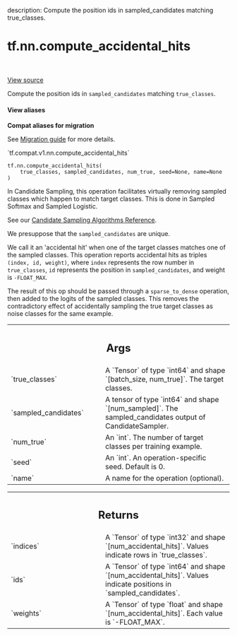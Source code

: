description: Compute the position ids in sampled_candidates matching true_classes.

<div itemscope itemtype="http://developers.google.com/ReferenceObject">
<meta itemprop="name" content="tf.nn.compute_accidental_hits" />
<meta itemprop="path" content="Stable" />
</div>

# tf.nn.compute_accidental_hits

<!-- Insert buttons and diff -->

<table class="tfo-notebook-buttons tfo-api nocontent" align="left">

</table>

<a target="_blank" class="external" href="/code/stable/tensorflow/python/ops/candidate_sampling_ops.py">View source</a>



Compute the position ids in `sampled_candidates` matching `true_classes`.

<section class="expandable">
  <h4 class="showalways">View aliases</h4>
  <p>
<b>Compat aliases for migration</b>
<p>See
<a href="https://www.tensorflow.org/guide/migrate">Migration guide</a> for
more details.</p>
<p>`tf.compat.v1.nn.compute_accidental_hits`</p>
</p>
</section>

<pre class="devsite-click-to-copy prettyprint lang-py tfo-signature-link">
<code>tf.nn.compute_accidental_hits(
    true_classes, sampled_candidates, num_true, seed=None, name=None
)
</code></pre>



<!-- Placeholder for "Used in" -->

In Candidate Sampling, this operation facilitates virtually removing
sampled classes which happen to match target classes.  This is done
in Sampled Softmax and Sampled Logistic.

See our [Candidate Sampling Algorithms
Reference](http://www.tensorflow.org/extras/candidate_sampling.pdf).

We presuppose that the `sampled_candidates` are unique.

We call it an 'accidental hit' when one of the target classes
matches one of the sampled classes.  This operation reports
accidental hits as triples `(index, id, weight)`, where `index`
represents the row number in `true_classes`, `id` represents the
position in `sampled_candidates`, and weight is `-FLOAT_MAX`.

The result of this op should be passed through a `sparse_to_dense`
operation, then added to the logits of the sampled classes. This
removes the contradictory effect of accidentally sampling the true
target classes as noise classes for the same example.

<!-- Tabular view -->
 <table class="responsive fixed orange">
<colgroup><col width="214px"><col></colgroup>
<tr><th colspan="2"><h2 class="add-link">Args</h2></th></tr>

<tr>
<td>
`true_classes`
</td>
<td>
A `Tensor` of type `int64` and shape `[batch_size,
num_true]`. The target classes.
</td>
</tr><tr>
<td>
`sampled_candidates`
</td>
<td>
A tensor of type `int64` and shape `[num_sampled]`.
The sampled_candidates output of CandidateSampler.
</td>
</tr><tr>
<td>
`num_true`
</td>
<td>
An `int`.  The number of target classes per training example.
</td>
</tr><tr>
<td>
`seed`
</td>
<td>
An `int`. An operation-specific seed. Default is 0.
</td>
</tr><tr>
<td>
`name`
</td>
<td>
A name for the operation (optional).
</td>
</tr>
</table>



<!-- Tabular view -->
 <table class="responsive fixed orange">
<colgroup><col width="214px"><col></colgroup>
<tr><th colspan="2"><h2 class="add-link">Returns</h2></th></tr>

<tr>
<td>
`indices`
</td>
<td>
A `Tensor` of type `int32` and shape `[num_accidental_hits]`.
Values indicate rows in `true_classes`.
</td>
</tr><tr>
<td>
`ids`
</td>
<td>
A `Tensor` of type `int64` and shape `[num_accidental_hits]`.
Values indicate positions in `sampled_candidates`.
</td>
</tr><tr>
<td>
`weights`
</td>
<td>
A `Tensor` of type `float` and shape `[num_accidental_hits]`.
Each value is `-FLOAT_MAX`.
</td>
</tr>
</table>

